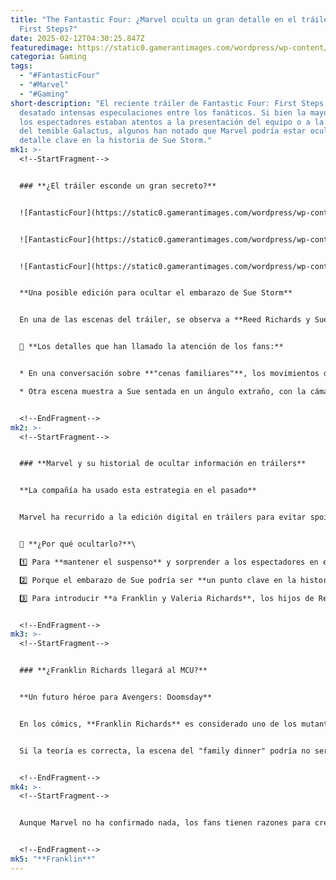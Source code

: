 ```yaml
---
title: "The Fantastic Four: ¿Marvel oculta un gran detalle en el tráiler de
  First Steps?"
date: 2025-02-12T04:30:25.847Z
featuredimage: https://static0.gamerantimages.com/wordpress/wp-content/uploads/wm/2025/02/fantastic-four-first-steps-reed-and-sue.jpg?q=49&fit=crop&w=1140&h=&dpr=2
categoria: Gaming
tags:
  - "#FantasticFour"
  - "#Marvel"
  - "#Gaming"
short-description: "El reciente tráiler de Fantastic Four: First Steps ha
  desatado intensas especulaciones entre los fanáticos. Si bien la mayoría de
  los espectadores estaban atentos a la presentación del equipo o a la aparición
  del temible Galactus, algunos han notado que Marvel podría estar ocultando un
  detalle clave en la historia de Sue Storm."
mk1: >-
  <!--StartFragment-->


  ### **¿El tráiler esconde un gran secreto?**


  ![FantasticFour](https://static0.gamerantimages.com/wordpress/wp-content/uploads/2025/02/fantastic-four-first-steps-trailer.jpg?q=49&fit=crop&w=750&h=422&dpr=2 "FantasticFour")


  ![FantasticFour](https://static0.gamerantimages.com/wordpress/wp-content/uploads/2025/02/fantastic-four-susan-storm-vanessa-kirby-1.jpg?q=49&fit=crop&w=750&h=422&dpr=2 "FantasticFour")


  ![FantasticFour](https://static0.gamerantimages.com/wordpress/wp-content/uploads/2025/02/the-thing-in-fantastic-four-first-steps-cropped.jpg?q=49&fit=crop&w=750&h=422&dpr=2 "FantasticFour")


  **Una posible edición para ocultar el embarazo de Sue Storm**


  En una de las escenas del tráiler, se observa a **Reed Richards y Sue Storm en una nave espacial**, con Reed aparentemente reconfortando a su esposa. Sin embargo, es otra escena la que ha generado mayor especulación.


  📌 **Los detalles que han llamado la atención de los fans:**


  * En una conversación sobre **"cenas familiares"**, los movimientos de Sue y su postura han llevado a algunos a creer que **su embarazo ha sido ocultado mediante edición**.

  * Otra escena muestra a Sue sentada en un ángulo extraño, con la cámara evitando mostrar su abdomen, lo que refuerza la teoría de que **Marvel podría estar guardando este detalle para una gran revelación**.


  <!--EndFragment-->
mk2: >-
  <!--StartFragment-->


  ### **Marvel y su historial de ocultar información en tráilers**


  **La compañía ha usado esta estrategia en el pasado**


  Marvel ha recurrido a la edición digital en tráilers para evitar spoilers en varias ocasiones. Un claro ejemplo es la eliminación de personajes en los adelantos de *Spider-Man: No Way Home*, lo que hace aún más creíble la teoría de que **Sue Storm podría estar embarazada y la película lo revelará más adelante**.


  🤔 **¿Por qué ocultarlo?**\

  1️⃣ Para **mantener el suspenso** y sorprender a los espectadores en el cine.\

  2️⃣ Porque el embarazo de Sue podría ser **un punto clave en la historia**.\

  3️⃣ Para introducir **a Franklin y Valeria Richards**, los hijos de Reed y Sue, quienes en los cómics son personajes de gran importancia.


  <!--EndFragment-->
mk3: >-
  <!--StartFragment-->


  ### **¿Franklin Richards llegará al MCU?**


  **Un futuro héroe para Avengers: Doomsday**


  En los cómics, **Franklin Richards** es considerado uno de los mutantes más poderosos del universo Marvel. Si *Fantastic Four: First Steps* establece su existencia, esto podría abrir la puerta para que **Franklin haga su debut en el MCU en futuras películas, como Avengers: Doomsday**.


  Si la teoría es correcta, la escena del "family dinner" podría no ser del **medio de la película**, sino del **final**, sirviendo como introducción para la próxima generación de héroes en el MCU.


  <!--EndFragment-->
mk4: >-
  <!--StartFragment-->


  Aunque Marvel no ha confirmado nada, los fans tienen razones para creer que *Fantastic Four: First Steps* está ocultando un **importante giro narrativo**. De ser cierto, podríamos estar viendo el primer paso hacia la llegada de **Franklin y Valeria Richards al MCU**, lo que marcaría un gran cambio en la franquicia.


  <!--EndFragment-->
mk5: "**Franklin**"
---
```

